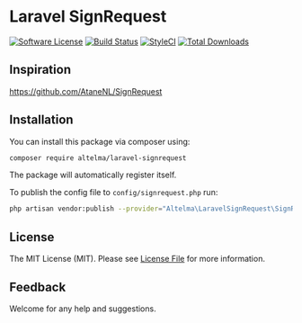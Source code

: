 # Laravel SignRequest
[![Software License](https://img.shields.io/badge/license-MIT-brightgreen.svg?style=flat-square)](LICENSE)
[![Build Status](https://img.shields.io/travis/spatie/laravel-newsletter/master.svg?style=flat-square)](https://styleci.io/analyses/z36WeP)
[![StyleCI](https://styleci.io/repos/35035915/shield?branch=master)](https://styleci.io/repos/132089985)
[![Total Downloads](https://img.shields.io/packagist/dt/altelma/laravel-signrequest.svg?style=flat-square)](https://packagist.org/packages/altelma/laravel-signrequest)

## Inspiration
https://github.com/AtaneNL/SignRequest

## Installation

You can install this package via composer using:

```bash
composer require altelma/laravel-signrequest
```
The package will automatically register itself.

To publish the config file to `config/signrequest.php` run:

```bash
php artisan vendor:publish --provider="Altelma\LaravelSignRequest\SignRequestServiceProvider"
```

## License

The MIT License (MIT). Please see [License File](LICENSE.md) for more information.

## Feedback
Welcome for any help and suggestions.
